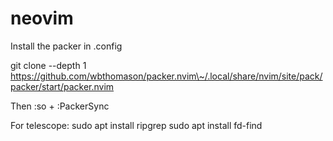 # neovim

Install the packer in .config

git clone --depth 1 https://github.com/wbthomason/packer.nvim\~/.local/share/nvim/site/pack/packer/start/packer.nvim
 
 Then :so + :PackerSync


For telescope:
sudo apt install ripgrep
sudo apt install fd-find
